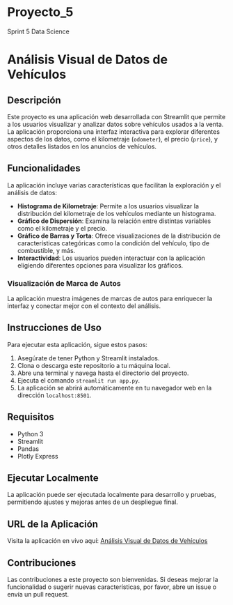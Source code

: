 # Proyecto_5
Sprint 5 Data Science

# Análisis Visual de Datos de Vehículos

## Descripción
Este proyecto es una aplicación web desarrollada con Streamlit que permite a los usuarios visualizar y analizar datos sobre vehículos usados a la venta. La aplicación proporciona una interfaz interactiva para explorar diferentes aspectos de los datos, como el kilometraje (`odometer`), el precio (`price`), y otros detalles listados en los anuncios de vehículos.

## Funcionalidades
La aplicación incluye varias características que facilitan la exploración y el análisis de datos:
- **Histograma de Kilometraje**: Permite a los usuarios visualizar la distribución del kilometraje de los vehículos mediante un histograma.
- **Gráfico de Dispersión**: Examina la relación entre distintas variables como el kilometraje y el precio.
- **Gráfico de Barras y Torta**: Ofrece visualizaciones de la distribución de características categóricas como la condición del vehículo, tipo de combustible, y más.
- **Interactividad**: Los usuarios pueden interactuar con la aplicación eligiendo diferentes opciones para visualizar los gráficos.

### Visualización de Marca de Autos
La aplicación muestra imágenes de marcas de autos para enriquecer la interfaz y conectar mejor con el contexto del análisis.

## Instrucciones de Uso
Para ejecutar esta aplicación, sigue estos pasos:
1. Asegúrate de tener Python y Streamlit instalados.
2. Clona o descarga este repositorio a tu máquina local.
3. Abre una terminal y navega hasta el directorio del proyecto.
4. Ejecuta el comando `streamlit run app.py`.
5. La aplicación se abrirá automáticamente en tu navegador web en la dirección `localhost:8501`.

## Requisitos
- Python 3
- Streamlit
- Pandas
- Plotly Express

## Ejecutar Localmente
La aplicación puede ser ejecutada localmente para desarrollo y pruebas, permitiendo ajustes y mejoras antes de un despliegue final.

## URL de la Aplicación
Visita la aplicación en vivo aquí: [Análisis Visual de Datos de Vehículos](https://proyecto-5-dr38.onrender.com/)

## Contribuciones
Las contribuciones a este proyecto son bienvenidas. Si deseas mejorar la funcionalidad o sugerir nuevas características, por favor, abre un issue o envía un pull request.
